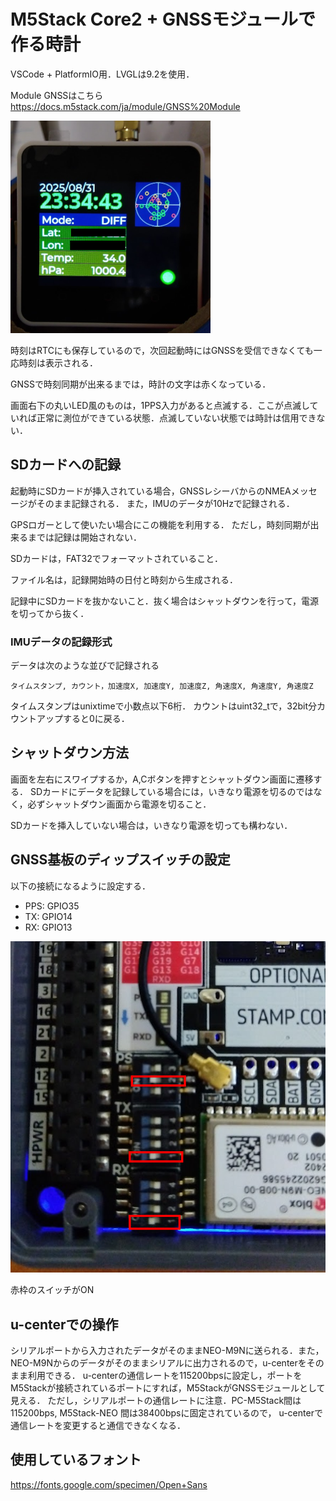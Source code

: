 # M5Stack Core2 + GNSSモジュールで作る時計

VSCode + PlatformIO用．LVGLは9.2を使用．

Module GNSSはこちら
https://docs.m5stack.com/ja/module/GNSS%20Module

![SCREEN](screen.png)

時刻はRTCにも保存しているので，次回起動時にはGNSSを受信できなくても一応時刻は表示される．

GNSSで時刻同期が出来るまでは，時計の文字は赤くなっている．

画面右下の丸いLED風のものは，1PPS入力があると点滅する．ここが点滅していれば正常に測位ができている状態．点滅していない状態では時計は信用できない．

## SDカードへの記録

起動時にSDカードが挿入されている場合，GNSSレシーバからのNMEAメッセージがそのまま記録される．
また，IMUのデータが10Hzで記録される．

GPSロガーとして使いたい場合にこの機能を利用する．
ただし，時刻同期が出来るまでは記録は開始されない．

SDカードは，FAT32でフォーマットされていること．

ファイル名は，記録開始時の日付と時刻から生成される．

記録中にSDカードを抜かないこと．抜く場合はシャットダウンを行って，電源を切ってから抜く．

### IMUデータの記録形式

データは次のような並びで記録される
```text
タイムスタンプ, カウント，加速度X, 加速度Y, 加速度Z, 角速度X, 角速度Y, 角速度Z
```

タイムスタンプはunixtimeで小数点以下6桁．
カウントはuint32_tで，32bit分カウントアップすると0に戻る．

## シャットダウン方法

画面を左右にスワイプするか，A,Cボタンを押すとシャットダウン画面に遷移する．
SDカードにデータを記録している場合には，いきなり電源を切るのではなく，必ずシャットダウン画面から電源を切ること．

SDカードを挿入していない場合は，いきなり電源を切っても構わない．

## GNSS基板のディップスイッチの設定

以下の接続になるように設定する．

* PPS: GPIO35
* TX: GPIO14
* RX: GPIO13

![DIP-SW](dipsw.png)

赤枠のスイッチがON

## u-centerでの操作

シリアルポートから入力されたデータがそのままNEO-M9Nに送られる．また，NEO-M9Nからのデータがそのままシリアルに出力されるので，u-centerをそのまま利用できる．
u-centerの通信レートを115200bpsに設定し，ポートをM5Stackが接続されているポートにすれば，M5StackがGNSSモジュールとして見える．
ただし，シリアルポートの通信レートに注意．PC-M5Stack間は115200bps, M5Stack-NEO 間は38400bpsに固定されているので，
u-centerで通信レートを変更すると通信できなくなる．

## 使用しているフォント

https://fonts.google.com/specimen/Open+Sans

